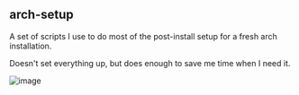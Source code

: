 ## arch-setup

A set of scripts I use to do most of the post-install setup for a fresh arch installation.

Doesn't set everything up, but does enough to save me time when I need it.

![image](https://github.com/autumn-mck/arch-setup/assets/56560271/f1bf5a77-bfdf-44f3-92d6-2da4c639888b)
